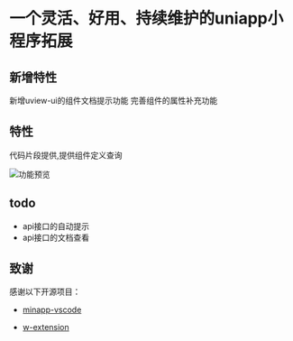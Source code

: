 # 一个灵活、好用、持续维护的uniapp小程序拓展
## 新增特性
新增uview-ui的组件文档提示功能
完善组件的属性补充功能
## 特性

代码片段提供,提供组件定义查询

![功能预览](https://github.com/EvStorM/uniapp-vscode/blob/master/resources/images/demo.gif?raw=true)


## todo

- api接口的自动提示
- api接口的文档查看

## 致谢

感谢以下开源项目：

- [minapp-vscode](https://github.com/wx-minapp/minapp-vscode)

- [w-extension](https://github.com/masterZSH/w-extension)

